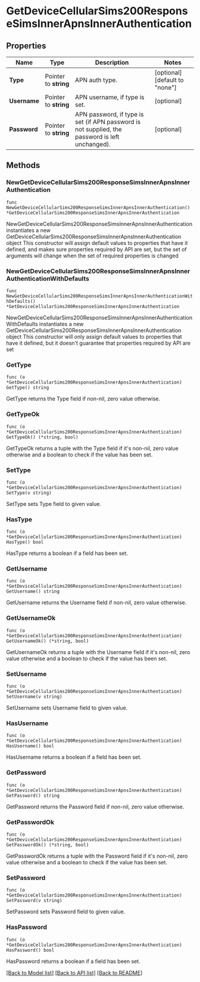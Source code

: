 # GetDeviceCellularSims200ResponseSimsInnerApnsInnerAuthentication

## Properties

Name | Type | Description | Notes
------------ | ------------- | ------------- | -------------
**Type** | Pointer to **string** | APN auth type. | [optional] [default to "none"]
**Username** | Pointer to **string** | APN username, if type is set. | [optional] 
**Password** | Pointer to **string** | APN password, if type is set (if APN password is not supplied, the password is left unchanged). | [optional] 

## Methods

### NewGetDeviceCellularSims200ResponseSimsInnerApnsInnerAuthentication

`func NewGetDeviceCellularSims200ResponseSimsInnerApnsInnerAuthentication() *GetDeviceCellularSims200ResponseSimsInnerApnsInnerAuthentication`

NewGetDeviceCellularSims200ResponseSimsInnerApnsInnerAuthentication instantiates a new GetDeviceCellularSims200ResponseSimsInnerApnsInnerAuthentication object
This constructor will assign default values to properties that have it defined,
and makes sure properties required by API are set, but the set of arguments
will change when the set of required properties is changed

### NewGetDeviceCellularSims200ResponseSimsInnerApnsInnerAuthenticationWithDefaults

`func NewGetDeviceCellularSims200ResponseSimsInnerApnsInnerAuthenticationWithDefaults() *GetDeviceCellularSims200ResponseSimsInnerApnsInnerAuthentication`

NewGetDeviceCellularSims200ResponseSimsInnerApnsInnerAuthenticationWithDefaults instantiates a new GetDeviceCellularSims200ResponseSimsInnerApnsInnerAuthentication object
This constructor will only assign default values to properties that have it defined,
but it doesn't guarantee that properties required by API are set

### GetType

`func (o *GetDeviceCellularSims200ResponseSimsInnerApnsInnerAuthentication) GetType() string`

GetType returns the Type field if non-nil, zero value otherwise.

### GetTypeOk

`func (o *GetDeviceCellularSims200ResponseSimsInnerApnsInnerAuthentication) GetTypeOk() (*string, bool)`

GetTypeOk returns a tuple with the Type field if it's non-nil, zero value otherwise
and a boolean to check if the value has been set.

### SetType

`func (o *GetDeviceCellularSims200ResponseSimsInnerApnsInnerAuthentication) SetType(v string)`

SetType sets Type field to given value.

### HasType

`func (o *GetDeviceCellularSims200ResponseSimsInnerApnsInnerAuthentication) HasType() bool`

HasType returns a boolean if a field has been set.

### GetUsername

`func (o *GetDeviceCellularSims200ResponseSimsInnerApnsInnerAuthentication) GetUsername() string`

GetUsername returns the Username field if non-nil, zero value otherwise.

### GetUsernameOk

`func (o *GetDeviceCellularSims200ResponseSimsInnerApnsInnerAuthentication) GetUsernameOk() (*string, bool)`

GetUsernameOk returns a tuple with the Username field if it's non-nil, zero value otherwise
and a boolean to check if the value has been set.

### SetUsername

`func (o *GetDeviceCellularSims200ResponseSimsInnerApnsInnerAuthentication) SetUsername(v string)`

SetUsername sets Username field to given value.

### HasUsername

`func (o *GetDeviceCellularSims200ResponseSimsInnerApnsInnerAuthentication) HasUsername() bool`

HasUsername returns a boolean if a field has been set.

### GetPassword

`func (o *GetDeviceCellularSims200ResponseSimsInnerApnsInnerAuthentication) GetPassword() string`

GetPassword returns the Password field if non-nil, zero value otherwise.

### GetPasswordOk

`func (o *GetDeviceCellularSims200ResponseSimsInnerApnsInnerAuthentication) GetPasswordOk() (*string, bool)`

GetPasswordOk returns a tuple with the Password field if it's non-nil, zero value otherwise
and a boolean to check if the value has been set.

### SetPassword

`func (o *GetDeviceCellularSims200ResponseSimsInnerApnsInnerAuthentication) SetPassword(v string)`

SetPassword sets Password field to given value.

### HasPassword

`func (o *GetDeviceCellularSims200ResponseSimsInnerApnsInnerAuthentication) HasPassword() bool`

HasPassword returns a boolean if a field has been set.


[[Back to Model list]](../README.md#documentation-for-models) [[Back to API list]](../README.md#documentation-for-api-endpoints) [[Back to README]](../README.md)


